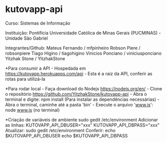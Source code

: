 # kutovapp-api 

Curso: Sistemas de Informação

Instituição: Pontifícia Universidade Católica de Minas Gerais (PUCMINAS) - Unidade São Gabriel

Integrantes/Github: Mateus Fernando / mfpinheiro
                    Robson Piere / robsonpiere
                    Tiago Higino / tiagohigino
                    Vinicios Ponciano / viniciusponciano
                    Yitzhak Stone / YitzhakStone

*Para consumir a API
	- Hospedada em https://kutovapp.herokuapps.com/api
	- Esta é a raiz da API, conferir as rotas para utilizá-la

*Para rodar local
	- Faça download do Nodejs https://nodejs.org/en/
	- Clone o repositório https://github.com/YitzhakStone/kutovapp-api
	- Abra o terminal e digite: npm install (Para instalar as dependências necessárias)
	- Abra o terminal, caminhe até a pasta 'bin'
	- Execute o arquivo 'www.js': node www.js (no terminal)

*Criação de variáveis de ambiente
	sudo gedit /etc/environment
	Adicionar as linhas:
	KUTOVAPP_API_DBUSER="xxx"
	KUTOVAPP_API_DBPASS="xxx"
	Atualizar:
	sudo gedit /etc/environment
	Conferir:
	echo $KUTOVAPP_API_DBUSER
	echo $KUTOVAPP_API_DBPASS


